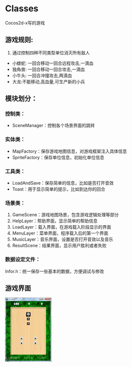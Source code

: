 # Classes
Cocos2d-x写的游戏
## 游戏规则:
1. 通过控制四种不同类型单位消灭所有敌人
  * 小蝰蛇: 一回合移动一回合远程攻击,一滴血
  * 独角兽: 一回合移动一回合攻击,一滴血
  * 小牛头: 一回合冲撞攻击,两滴血  
  * 大龙:不能移动,高血量,可生产新的小兵
 
## 模块划分：
### 控制类：
* SceneManager：控制各个场景界面的跳转
### 实体类：
* MapFactory：保存游戏地图信息，对游戏框架注入具体信息
* SpriteFactory：保存单位信息，初始化单位信息
### 工具类：
* LoadAndSave：保存简单的信息，比如是否打开音效
* Toast：用于显示简单的提示，比如到达你的回合
### 场景类：
1. GameScene：游戏地图场景，包含游戏逻辑处理等部分
2. HelpLayer：帮助界面，显示简单的帮助信息
3. LoadLayer：载入界面，在游戏载入阶段显示的界面
4. MenuLayer：菜单界面，程序载入后的第一个界面
5. MusicLayer：音乐界面，设置是否打开音效以及音乐
6. ResultScene：结果界面，显示用户胜利或者失败

### 数据设定文件：
Infor.h：统一保存一些基本的数据，方便调试与修改

## 游戏界面
<img alt="游戏界面" src="https://github.com/dys93/Classes/blob/master/cocos2d.jpg" width="30%" height="30%">
